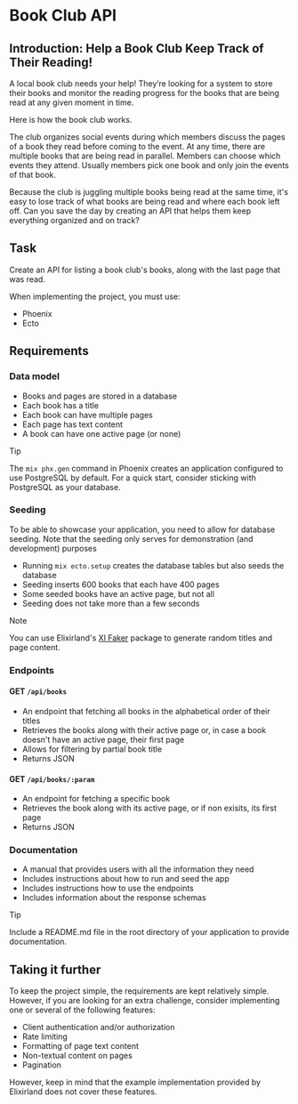# Book Club API

## Introduction: Help a Book Club Keep Track of Their Reading!

A local book club needs your help! They’re looking for a system to store their books and monitor the reading progress for the books that are being read at any given moment in time.

Here is how the book club works.

The club organizes social events during which members discuss the pages of a book they read before coming to the event. At any time, there are multiple books that are being read in parallel. Members can choose which events they attend. Usually members pick one book and only join the events of that book.

Because the club is juggling multiple books being read at the same time, it's easy to lose track of what books are being read and where each book left off. Can you save the day by creating an API that helps them keep everything organized and on track?

## Task
Create an API for listing a book club's books, along with the last page that was read.

When implementing the project, you must use:
- Phoenix
- Ecto

## Requirements
### Data model
  - Books and pages are stored in a database
  - Each book has a title
  - Each book can have multiple pages
  - Each page has text content
  - A book can have one active page (or none)

> [!TIP]
> The `mix phx.gen` command in Phoenix creates an application configured to use PostgreSQL by default. For a quick start, consider sticking with PostgreSQL as your database.

### Seeding
To be able to showcase your application, you need to allow for database seeding. Note that the seeding only serves for demonstration (and development) purposes 

  - Running `mix ecto.setup` creates the database tables but also seeds the database
  - Seeding inserts 600 books that each have 400 pages
  - Some seeded books have an active page, but not all
  - Seeding does not take more than a few seconds

> [!NOTE]
> You can use Elixirland's [Xl Faker](https://hex.pm/packages/xl_faker) package to generate random titles and page content.

### Endpoints
#### GET `/api/books`
  - An endpoint that fetching all books in the alphabetical order of their titles
  - Retrieves the books along with their active page or, in case a book doesn't have an active page, their first page
  - Allows for filtering by partial book title
  - Returns JSON
    
#### GET `/api/books/:param`
  - An endpoint for fetching a specific book
  - Retrieves the book along with its active page, or if non exisits, its first page
  - Returns JSON

### Documentation
  - A manual that provides users with all the information they need
  - Includes instructions about how to run and seed the app
  - Includes instructions how to use the endpoints
  - Includes information about the response schemas

> [!TIP]
> Include a README.md file in the root directory of your application to provide documentation.

## Taking it further
To keep the project simple, the requirements are kept relatively simple. However, if you are looking for an extra challenge, consider implementing one or several of the following features:

  - Client authentication and/or authorization
  - Rate limiting
  - Formatting of page text content
  - Non-textual content on pages
  - Pagination

However, keep in mind that the example implementation provided by Elixirland does not cover these features.
